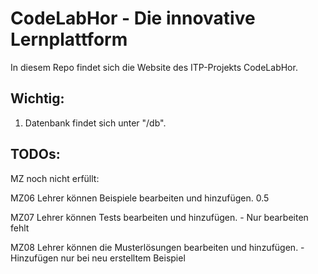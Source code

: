 # CodeLabHor - Die innovative Lernplattform

In diesem Repo findet sich die Website des ITP-Projekts CodeLabHor.

## Wichtig:

1. Datenbank findet sich unter "/db".

## TODOs:

MZ noch nicht erfüllt:

MZ06
Lehrer können Beispiele bearbeiten und hinzufügen.   0.5

MZ07 
Lehrer können Tests bearbeiten und hinzufügen. - Nur bearbeiten fehlt

MZ08 
Lehrer können die Musterlösungen bearbeiten und hinzufügen. - Hinzufügen nur bei neu erstelltem Beispiel